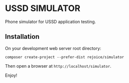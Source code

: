 # USSD SIMULATOR

Phone simulator for USSD application testing.

## Installation
On your development web server root directory:
```shell
composer create-project --prefer-dist rejoice/simulator
```

Then open a browser at `http://localhost/simulator`.

Enjoy!